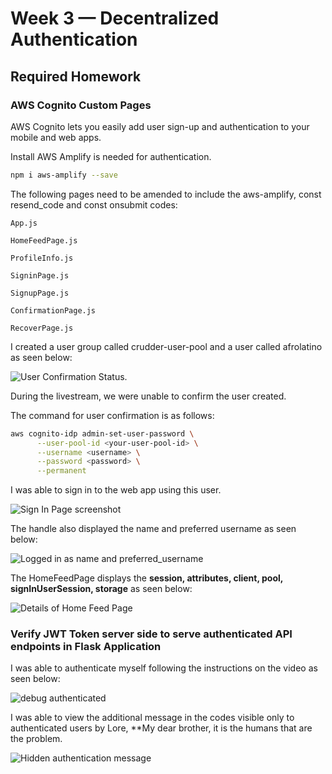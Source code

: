 # Week 3 — Decentralized Authentication

## Required Homework 

### AWS Cognito Custom Pages

AWS Cognito lets you easily add user sign-up and authentication to your mobile and web apps. 

Install AWS Amplify is needed for authentication.

```sh
npm i aws-amplify --save
```
The following pages need to be amended to include the aws-amplify, const resend_code and const onsubmit codes:

```App.js```

```HomeFeedPage.js```

```ProfileInfo.js```

```SigninPage.js```

```SignupPage.js```

```ConfirmationPage.js```

```RecoverPage.js```


I created a user group called crudder-user-pool and a user called afrolatino as seen below:

![User Confirmation Status](https://user-images.githubusercontent.com/78261965/223215541-f5d605a1-48b8-4c34-8cd3-3ad13a6c33db.png).

During the livestream, we were unable to confirm the user created.

The command for user confirmation is as follows:

```sh
aws cognito-idp admin-set-user-password \
      --user-pool-id <your-user-pool-id> \
      --username <username> \
      --password <password> \
      --permanent
```

I was able to sign in to the web app using this user.

![Sign In Page screenshot](https://user-images.githubusercontent.com/78261965/223215727-2329e7f9-cd19-4883-b43f-4daa272bcfda.png)

The handle also displayed the name and preferred username as seen below:

![Logged in as name and preferred_username](https://user-images.githubusercontent.com/78261965/223216178-01881773-7a75-42ee-8c9b-b467fb069dd7.png)

The HomeFeedPage displays the **session, attributes, client, pool, signInUserSession, storage** as seen below:

![Details of Home Feed Page](https://user-images.githubusercontent.com/78261965/223219142-2e6b3c1f-5f11-412e-b7a7-70b17ae7e9bc.png)


### Verify JWT Token server side to serve authenticated API endpoints in Flask Application

I was able to authenticate myself following the instructions on the video as seen below:

![debug authenticated](https://user-images.githubusercontent.com/78261965/223822945-99646db9-9d94-44f8-a55d-26ca377420ff.png)

I was able to view the additional message in the codes visible only to authenticated users by Lore, **My dear brother, it is the humans that are the problem.

![Hidden authentication message](https://user-images.githubusercontent.com/78261965/223823644-53d38757-69ff-44a5-9c52-8c3d0015e7f4.png)
